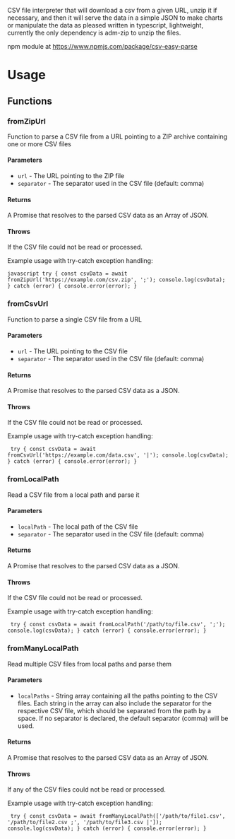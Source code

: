 CSV file interpreter that will download a csv from a given URL, unzip it if necessary, and then it will serve the data in a simple JSON to make charts or manipulate the data as pleased written in typescript, lightweight, currently the only dependency is adm-zip to unzip the files.

npm module at https://www.npmjs.com/package/csv-easy-parse

# Usage

## Functions

### fromZipUrl

Function to parse a CSV file from a URL pointing to a ZIP archive containing one or more CSV files

#### Parameters

- `url` - The URL pointing to the ZIP file
- `separator` - The separator used in the CSV file (default: comma)

#### Returns

A Promise that resolves to the parsed CSV data as an Array of JSON.

#### Throws

If the CSV file could not be read or processed.

Example usage with try-catch exception handling:

`javascript
try {
  const csvData = await fromZipUrl('https://example.com/csv.zip', ';');
  console.log(csvData);
} catch (error) {
  console.error(error);
}`

### fromCsvUrl

Function to parse a single CSV file from a URL

#### Parameters

- `url` - The URL pointing to the CSV file
- `separator` - The separator used in the CSV file (default: comma)

#### Returns

A Promise that resolves to the parsed CSV data as a JSON.

#### Throws

If the CSV file could not be read or processed.

Example usage with try-catch exception handling:

`
try {
  const csvData = await fromCsvUrl('https://example.com/data.csv', '|');
  console.log(csvData);
} catch (error) {
  console.error(error);
}`
### fromLocalPath

Read a CSV file from a local path and parse it

#### Parameters

- `localPath` - The local path of the CSV file
- `separator` - The separator used in the CSV file (default: comma)

#### Returns

A Promise that resolves to the parsed CSV data as a JSON.

#### Throws

If the CSV file could not be read or processed.

Example usage with try-catch exception handling:

`
try {
  const csvData = await fromLocalPath('/path/to/file.csv', ';');
  console.log(csvData);
} catch (error) {
  console.error(error);
}`
### fromManyLocalPath

Read multiple CSV files from local paths and parse them

#### Parameters

- `localPaths` - String array containing all the paths pointing to the CSV files. 
Each string in the array can also include the separator for the respective CSV file, 
which should be separated from the path by a space. If no separator is declared, 
the default separator (comma) will be used.

#### Returns

A Promise that resolves to the parsed CSV data as an Array of JSON.

#### Throws

If any of the CSV files could not be read or processed.

Example usage with try-catch exception handling:

`
try {
  const csvData = await fromManyLocalPath(['/path/to/file1.csv', '/path/to/file2.csv ;', '/path/to/file3.csv |']);
  console.log(csvData);
} catch (error) {
  console.error(error);
}`
